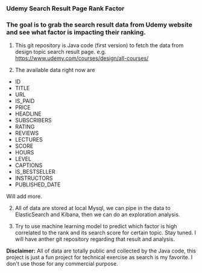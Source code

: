 ### Udemy Search Result Page Rank Factor


### The goal is to grab the search result data from Udemy website and see what factor is impacting their ranking.

1. This git repository is Java code (first version) to fetch the data from design topic search result page. e.g. https://www.udemy.com/courses/design/all-courses/

2. The available data right now are
- ID
- TITLE
- URL
- IS_PAID
- PRICE
- HEADLINE
- SUBSCRIBERS
- RATING
- REVIEWS
- LECTURES
- SCORE
- HOURS
- LEVEL
- CAPTIONS
- IS_BESTSELLER
- INSTRUCTORS
- PUBLISHED_DATE

Will add more.

2. All of data are stored at local Mysql, we can pipe in the data to ElasticSearch and Kibana, then we can do an exploration analysis.

3. Try to use machine learning model to predict which factor is high correlated to the rank and its search score for certain topic. Stay tuned. I will have anther git repository regarding that result and analysis. 

**Disclaimer:** All of data are totally public and collected by the Java code, this project is just a fun project for technical exercise as search is my favorite. I don't use those for any commercial purpose.   
